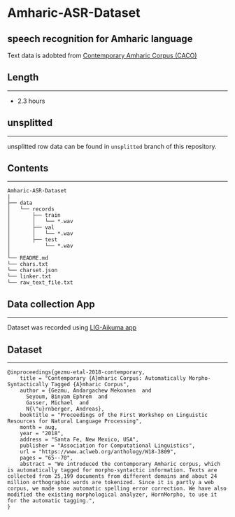 # Amharic-ASR-Dataset
speech recognition for Amharic language
--------------------------------------------------------------------
Text data is adobted from [Contemporary Amharic Corpus (CACO)](http://www.findke.ovgu.de/findke/en/Research/Data+Sets/Contemporary+Amharic+Corpus+%28CACO%29-p-1142.html)

## Length
--------------------------------------

- 2.3 hours 

## unsplitted 
------------------------------------------------------------
unsplitted row data can be found in `unsplitted` branch of this repository.

## Contents
--------------------------------------------------------------------

```
Amharic-ASR-Dataset
|
├── data
│   └── records
│       ├── train
│       │   └── *.wav
│       ├── val
│       │   └── *.wav
│       ├── test
│           └── *.wav
│       
└── README.md
└── chars.txt
└── charset.json
└── linker.txt
└── raw_text_file.txt
```
## Data collection App
-------------------------------
Dataset was recorded using [LIG-Aikuma app](https://lig-aikuma.imag.fr/download/)




## Dataset 
----------------------------------------
```
@inproceedings{gezmu-etal-2018-contemporary,
    title = "Contemporary {A}mharic Corpus: Automatically Morpho-Syntactically Tagged {A}mharic Corpus",
    author = {Gezmu, Andargachew Mekonnen  and
      Seyoum, Binyam Ephrem  and
      Gasser, Michael  and
      N{\"u}rnberger, Andreas},
    booktitle = "Proceedings of the First Workshop on Linguistic Resources for Natural Language Processing",
    month = aug,
    year = "2018",
    address = "Santa Fe, New Mexico, USA",
    publisher = "Association for Computational Linguistics",
    url = "https://www.aclweb.org/anthology/W18-3809",
    pages = "65--70",
    abstract = "We introduced the contemporary Amharic corpus, which is automatically tagged for morpho-syntactic information. Texts are collected from 25,199 documents from different domains and about 24 million orthographic words are tokenized. Since it is partly a web corpus, we made some automatic spelling error correction. We have also modified the existing morphological analyzer, HornMorpho, to use it for the automatic tagging.",
}
```
